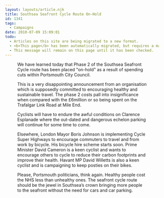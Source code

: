 ```yaml
---
layout: layouts/article.njk
title: Southsea Seafront Cycle Route On-Hold
id: 1341
tags:
  - Campaigns
date: 2010-07-09 15:09:01
todo:
  - Articles on this site are being migrated to a new format.
  - <b>This page</b> has been automatically migrated, but requires a manual check-&amp;-tune to ensure the format and links all work as expected.
  - This message will remain on this page until it has been checked.
---
```


<figure id="attachment_1344" align="alignright" width="300" caption="Southsea seafront contraflow cycleway at South Parade"][![Southsea seafront contraflow cycleway at South Parade](http://www.pompeybug.co.uk/wp-content/uploads/2010/07/Southsea-seafront-contraflow-cycleway-CTC-300x225.jpg "Southsea seafront contraflow cycleway at South Parade")](http://www.pompeybug.co.uk/wp-content/uploads/2010/07/Southsea-seafront-contraflow-cycleway-CTC.jpg)</figure>

We have learned today that Phase 2 of the Southsea Seafront Cycle route has been placed "on-hold" as a result of spending cuts within Portsmouth City Council.

This is a very disappointing announcement from an organisation which is supposedly committed to encouraging healthy and sustainable travel. The phase 2 costs pall into insignificance when compared with the £6million or so being spent on the Trafalgar Link Road at Mile End.

Cyclists will have to endure the awful conditions on Clarence Esplanade where the out-dated and dangerous echelon parking will continue for some time to come.

Elsewhere, London Mayor Boris Johnson is implementing Cycle Super Highways to encourage commuters to travel and from work by bicycle. His bicycle hire scheme starts soon. Prime Minister David Cameron is a keen cyclist and wants to encourage others to cycle to reduce their carbon footprints and improve their health. Havant MP David Willetts is also a keen cyclist and is campaigning to keep posties on their bikes.

Please, Portsmouth politicians, think again. Healthy people cost the NHS less than unhealthy ones. The seafront cycle route should be the jewel in Southsea’s crown bringing more people to the seafront without the need for cars and car parking.